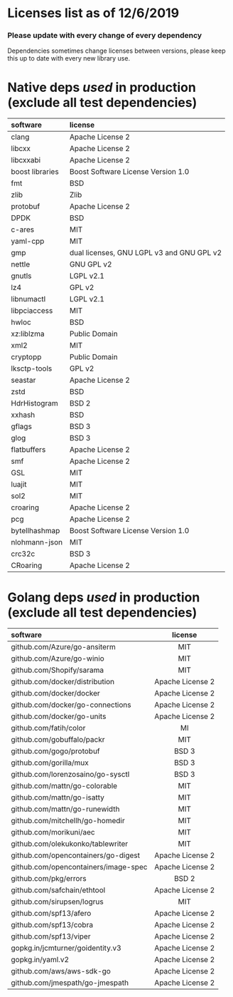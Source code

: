 # Licenses list as of 12/6/2019

### Please update with every change of every dependency

Dependencies sometimes change licenses between versions, 
please keep this up to date with every new library use.

# Native deps _used_ in production (exclude all test dependencies)

| software        | license                                   |
| :----------     | :------------                             |
| clang           | Apache License 2                          |
| libcxx          | Apache License 2                          |
| libcxxabi       | Apache License 2                          |
| boost libraries | Boost Software License Version 1.0        |
| fmt             | BSD                                       |
| zlib            | Zlib                                      |
| protobuf        | Apache License 2                          |
| DPDK            | BSD                                       |
| c-ares          | MIT                                       |
| yaml-cpp        | MIT                                       |
| gmp             | dual licenses, GNU LGPL v3 and GNU GPL v2 |
| nettle          | GNU GPL v2                                |
| gnutls          | LGPL v2.1                                 |
| lz4             | GPL v2                                    |
| libnumactl      | LGPL v2.1                                 |
| libpciaccess    | MIT                                       |
| hwloc           | BSD                                       |
| xz:liblzma      | Public Domain                             |
| xml2            | MIT                                       |
| cryptopp        | Public Domain                             |
| lksctp-tools    | GPL v2                                    |
| seastar         | Apache License 2                          |
| zstd            | BSD                                       |
| HdrHistogram    | BSD 2                                     |
| xxhash          | BSD                                       |
| gflags          | BSD 3                                     |
| glog            | BSD 3                                     |
| flatbuffers     | Apache License 2                          |
| smf             | Apache License 2                          |
| GSL             | MIT                                       |
| luajit          | MIT                                       |
| sol2            | MIT                                       |
| croaring        | Apache License 2                          |
| pcg             | Apache License 2                          |
| bytellhashmap   | Boost Software License Version 1.0        |
| nlohmann-json   | MIT                                       |
| crc32c          | BSD 3                                     |
| CRoaring        | Apache License 2                          |
 
# Golang deps _used_ in production (exclude all test dependencies)

| software                             | license          |
| :----------                          | :------------:   |
| github.com/Azure/go-ansiterm         | MIT              |
| github.com/Azure/go-winio            | MIT              |
| github.com/Shopify/sarama            | MIT              |
| github.com/docker/distribution       | Apache License 2 |
| github.com/docker/docker             | Apache License 2 |
| github.com/docker/go-connections     | Apache License 2 |
| github.com/docker/go-units           | Apache License 2 |
| github.com/fatih/color               | MI               |
| github.com/gobuffalo/packr           | MIT              |
| github.com/gogo/protobuf             | BSD 3            |
| github.com/gorilla/mux               | BSD 3            |
| github.com/lorenzosaino/go-sysctl    | BSD 3            |
| github.com/mattn/go-colorable        | MIT              |
| github.com/mattn/go-isatty           | MIT              |
| github.com/mattn/go-runewidth        | MIT              |
| github.com/mitchellh/go-homedir      | MIT              |
| github.com/morikuni/aec              | MIT              |
| github.com/olekukonko/tablewriter    | MIT              |
| github.com/opencontainers/go-digest  | Apache License 2 |
| github.com/opencontainers/image-spec | Apache License 2 |
| github.com/pkg/errors                | BSD 2            |
| github.com/safchain/ethtool          | Apache License 2 |
| github.com/sirupsen/logrus           | MIT              |
| github.com/spf13/afero               | Apache License 2 |
| github.com/spf13/cobra               | Apache License 2 |
| github.com/spf13/viper               | Apache License 2 |
| gopkg.in/jcmturner/goidentity.v3     | Apache License 2 |
| gopkg.in/yaml.v2                     | Apache License 2 |
| github.com/aws/aws-sdk-go            | Apache License 2 |
| github.com/jmespath/go-jmespath      | Apache License 2 |
